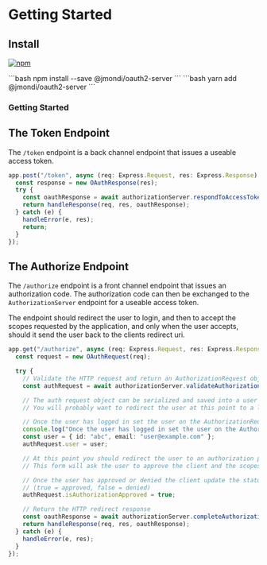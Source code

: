 # Getting Started

## Install

[![npm](https://img.shields.io/npm/v/@jmondi/oauth2-server?style=flat-square)](https://www.npmjs.com/package/@jmondi/oauth2-server)

<code-group>
<code-block title="NPM" active>
```bash
npm install --save @jmondi/oauth2-server
```
</code-block>

<code-block title="YARN">
```bash
yarn add @jmondi/oauth2-server
```
</code-block>
</code-group>

### Getting Started

## The Token Endpoint

The `/token` endpoint is a back channel endpoint that issues a useable access token.

```typescript
app.post("/token", async (req: Express.Request, res: Express.Response) => {
  const response = new OAuthResponse(res);
  try {
    const oauthResponse = await authorizationServer.respondToAccessTokenRequest(req, response);
    return handleResponse(req, res, oauthResponse);
  } catch (e) {
    handleError(e, res);
    return;
  }
});
```

## The Authorize Endpoint

The `/authorize` endpoint is a front channel endpoint that issues an authorization code. The authorization code can then be exchanged to the `AuthorizationServer` endpoint for a useable access token.

The endpoint should redirect the user to login, and then to accept the scopes requested by the application, and only when the user accepts, should it send the user back to the clients redirect uri. 

```typescript
app.get("/authorize", async (req: Express.Request, res: Express.Response) => {
  const request = new OAuthRequest(req);

  try {
    // Validate the HTTP request and return an AuthorizationRequest object.
    const authRequest = await authorizationServer.validateAuthorizationRequest(request);

    // The auth request object can be serialized and saved into a user's session.
    // You will probably want to redirect the user at this point to a login endpoint.

    // Once the user has logged in set the user on the AuthorizationRequest
    console.log("Once the user has logged in set the user on the AuthorizationRequest");
    const user = { id: "abc", email: "user@example.com" };
    authRequest.user = user;

    // At this point you should redirect the user to an authorization page.
    // This form will ask the user to approve the client and the scopes requested.

    // Once the user has approved or denied the client update the status
    // (true = approved, false = denied)
    authRequest.isAuthorizationApproved = true;

    // Return the HTTP redirect response
    const oauthResponse = await authorizationServer.completeAuthorizationRequest(authRequest);
    return handleResponse(req, res, oauthResponse);
  } catch (e) {
    handleError(e, res);
  }
});
```
